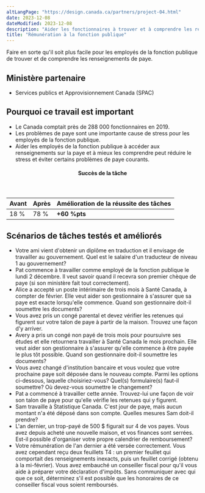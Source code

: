```yaml
---
altLangPage: "https://design.canada.ca/partners/project-04.html"
date: 2023-12-08
dateModified: 2023-12-08
description: "Aider les fonctionnaires à trouver et à comprendre les renseignements sur leur paye. Date : 2019."
title: "Rémunération à la fonction publique"
---
```

<p>Faire en sorte qu'il soit plus facile pour les employés de la fonction publique de trouver et de comprendre les renseignements de paye.</p>
<h2>Ministère partenaire</h2>
<ul>
  <li>Services publics et Approvisionnement Canada (SPAC)</li>
</ul>
<h2>Pourquoi ce travail est important</h2>
<ul>
  <li>Le Canada comptait près de 288 000 fonctionnaires en 2019.</li>
  <li>Les problèmes de paye sont une importante cause de stress pour les employés de la fonction publique.</li>
  <li>Aider les employés de la fonction publique à accéder aux renseignements sur la paye et à mieux les comprendre peut réduire le stress et éviter certains problèmes de paye courants.</li>
</ul>
<div class="row mrgn-tp-lg mrgn-bttm-lg">
  <div class="col-md-8">
    <div class="panel panel-success">
      <header class="panel-heading">
        <h4 class="panel-title text-center">Succès de la tâche</h4>
      </header>
      <table class="table">
        <thead>
          <tr>
            <th scope="col" class="col-md-3">Avant</th>
            <th scope="col" class="col-md-3">Après</th>
            <th scope="col" class="col-md-6">Amélioration de la réussite des tâches</th>
          </tr>
        </thead>
        <tbody>
          <tr>
            <td class="table-smnum">18&nbsp;%</td>
            <td class="table-smnum">78&nbsp;%</td>
            <td class="table-smnum"><span class="text-success"><strong>+60&nbsp;%pts</strong></span></td>
          </tr>
        </tbody>
      </table>
    </div>
  </div>
</div>
<h2>Scénarios de tâches testés et améliorés</h2>
<ul class="lst-spcd">
  <li>Votre ami vient d'obtenir un diplôme en traduction et il envisage de travailler au gouvernement. Quel est le salaire d'un traducteur de niveau 1 au gouvernement?</li>
  <li>Pat commence à travailler comme employé de la fonction publique le lundi 2 décembre. Il veut savoir quand il recevra son premier chèque de paye (si son ministère fait tout correctement).</li>
  <li>Alice a accepté un poste intérimaire de trois mois à Santé Canada, à compter de février. Elle veut aider son gestionnaire à s'assurer que sa paye est exacte lorsqu'elle commence. Quand son gestionnaire doit-il soumettre les documents?</li>
  <li>Vous avez pris un congé parental et devez vérifier les retenues qui figurent sur votre talon de paye à partir de la maison. Trouvez une façon d'y arriver.</li>
  <li>Avery a pris un congé non payé de trois mois pour poursuivre ses études et elle retournera travailler à Santé Canada le mois prochain. Elle veut aider son gestionnaire à s'assurer qu'elle commence à être payée le plus tôt possible. Quand son gestionnaire doit-il soumettre les documents?</li>
  <li>Vous avez changé d'institution bancaire et vous voulez que votre prochaine paye soit déposée dans le nouveau compte. Parmi les options ci-dessous, laquelle choisiriez-vous? Quel(s) formulaire(s) faut-il soumettre? Où devez-vous soumettre le changement?</li>
  <li>Pat a commencé à travailler cette année. Trouvez-lui une façon de voir son talon de paye pour qu'elle vérifie les retenues qui y figurent.</li>
  <li>Sam travaille à Statistique Canada. C'est jour de paye, mais aucun montant n'a été déposé dans son compte. Quelles mesures Sam doit-il prendre?</li>
  <li>L'an dernier, un trop-payé de 500 $ figurait sur 4 de vos payes. Vous avez depuis acheté une nouvelle maison, et vos finances sont serrées. Est-il possible d'organiser votre propre calendrier de remboursement?</li>
  <li>Votre rémunération de l'an dernier a été versée correctement. Vous avez cependant reçu deux feuillets T4 : un premier feuillet qui comportait des renseignements inexacts, puis un feuillet corrigé (obtenu à la mi-février). Vous avez embauché un conseiller fiscal pour qu'il vous aide à préparer votre déclaration d'impôts. Sans communiquer avec qui que ce soit, déterminez s'il est possible que les honoraires de ce conseiller fiscal vous soient remboursés.</li>
</ul>
